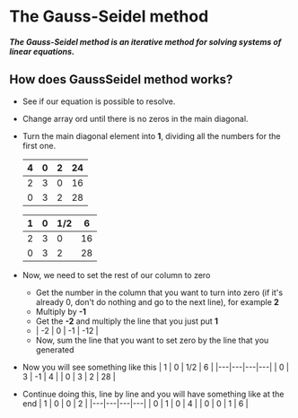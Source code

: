 # The Gauss-Seidel method

##### The Gauss-Seidel method is an iterative method for solving systems of linear equations.

## How does GaussSeidel method works?
- See if our equation is possible to resolve.
- Change array ord until there is no zeros in the main diagonal.
- Turn the main diagonal element into **1**, dividing all the numbers for the first one.

  | 4 | 0 | 2 | 24 |
  |---|---|---|---|
  | 2 | 3 | 0 | 16 |
  | 0 | 3 | 2 | 28 |
  
  | 1 | 0 | 1/2 | 6 |
  |---|---|---|---|
  | 2 | 3 | 0 | 16 |
  | 0 | 3 | 2 | 28 |

- Now, we need to set the rest of our column to zero
  - Get the number in the column that you want to turn into zero (if it's already 0, don't do nothing and go to the next line), for example **2**
  - Multiply by **-1**
  - Get the **-2** and multiply the line that you just put **1**
  - | -2 | 0 | -1 | -12 |
  - Now, sum the line that you want to set zero by the line that you generated
- Now you will see something like this
  | 1 | 0 | 1/2 | 6 |
  |---|---|---|---|
  | 0 | 3 | -1 | 4 |
  | 0 | 3 | 2 | 28 |

- Continue doing this, line by line and you will have something like at the end
  | 1 | 0 | 0 | 2 |
  |---|---|---|---|
  | 0 | 1 | 0 | 4 |
  | 0 | 0 | 1 | 6 |
  
